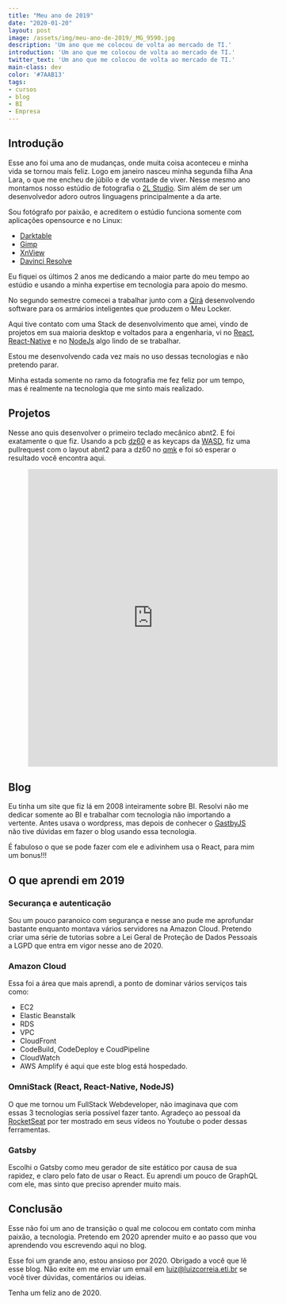 ```yaml
---
title: "Meu ano de 2019"
date: "2020-01-20"
layout: post
image: /assets/img/meu-ano-de-2019/_MG_9590.jpg
description: 'Um ano que me colocou de volta ao mercado de TI.'
introduction: 'Um ano que me colocou de volta ao mercado de TI.'
twitter_text: 'Um ano que me colocou de volta ao mercado de TI.'
main-class: dev
color: '#7AAB13'
tags:
- cursos
- blog
- BI
- Empresa
---
```

## Introdução

Esse ano foi uma ano de mudanças, onde muita coisa aconteceu e minha vida se tornou mais feliz.
Logo em janeiro nasceu minha segunda filha Ana Lara, o que me encheu de júbilo e de vontade de viver.
Nesse mesmo ano montamos nosso estúdio de fotografia o [2L Studio](https://2l.fot.br).
Sim além de ser um desenvolvedor adoro outros linguagens principalmente a da arte.

Sou fotógrafo por paixão, e acreditem o estúdio funciona somente com aplicações opensource e no Linux:
* [Darktable](https://www.darktable.org/)
* [Gimp](https://www.gimp.org/)
* [XnView](https://www.xnview.com/)
* [Davinci Resolve](https://www.blackmagicdesign.com/br/products/davinciresolve)

Eu fiquei os últimos 2 anos me dedicando a maior parte do meu tempo ao estúdio e usando a minha expertise em tecnologia para apoio do mesmo.

No segundo semestre comecei a trabalhar junto com a [Qirá](https://qira.com.br) desenvolvendo software para os armários inteligentes que produzem o Meu Locker.

Aqui tive contato com uma Stack de desenvolvimento que amei, vindo de projetos em sua maioria desktop e voltados para a engenharia, vi no [React](https://pt-br.reactjs.org/), [React-Native](https://facebook.github.io/react-native/) e no [NodeJs](https://nodejs.org/en/) algo lindo de se trabalhar.

Estou me desenvolvendo cada vez mais no uso dessas tecnologias e não pretendo parar.

Minha estada somente no ramo da fotografia me fez feliz por um tempo, mas é realmente na tecnologia que me sinto mais realizado.

## Projetos

Nesse ano quis desenvolver o primeiro teclado mecânico abnt2. E foi exatamente o que fiz.
Usando a pcb [dz60]() e as keycaps da [WASD](https://www.wasdkeyboards.com/), fiz uma pullrequest com o layout abnt2 para a dz60 no [qmk](https://qmk.fm/) e foi só esperar o resultado você encontra aqui.

<!-- blank line -->
<figure class="video_container">
<iframe src="https://www.linkedin.com/embed/feed/update/urn:li:ugcPost:6613942936801431552" height="600" width="504" frameborder="0" allowfullscreen="true"> </iframe>
</figure>
<!-- blank line -->


## Blog

Eu tinha um site que fiz lá em 2008 inteiramente sobre BI.
Resolvi não me dedicar somente ao BI e trabalhar com tecnologia não importando a vertente.
Antes usava o wordpress, mas depois de conhecer o [GastbyJS](https://www.gatsbyjs.org/) não tive dúvidas em fazer o blog usando essa tecnologia.

É fabuloso o que se pode fazer com ele e adivinhem usa o React, para mim um bonus!!!

## O que aprendi em 2019

### Securança e autenticação

Sou um pouco paranoico com segurança e nesse ano pude me aprofundar bastante enquanto montava vários servidores na Amazon Cloud.
Pretendo criar uma série de tutorias sobre a Lei Geral de Proteção de Dados Pessoais a LGPD que entra em vigor nesse ano de 2020.

### Amazon Cloud

Essa foi a área que mais aprendi, a ponto de dominar vários serviços tais como:

- EC2
- Elastic Beanstalk
- RDS
- VPC
- CloudFront
- CodeBuild, CodeDeploy e CoudPipeline
- CloudWatch
- AWS Amplify é aqui que este blog está hospedado.

### OmniStack (React, React-Native, NodeJS)

O que me tornou um FullStack Webdeveloper, não imaginava que com essas 3 tecnologias seria possível fazer tanto.
Agradeço ao pessoal da [RocketSeat](https://rocketseat.com.br/) por ter mostrado em seus vídeos no Youtube o poder dessas ferramentas.

### Gatsby

Escolhi o Gatsby como meu gerador de site estático por causa de sua rapidez, e claro pelo fato de usar o React.
Eu aprendi um pouco de GraphQL com ele, mas sinto que preciso aprender muito mais.

## Conclusão

Esse não foi um ano de transição o qual me colocou em contato com minha paixão, a tecnologia.
Pretendo em 2020 aprender muito e ao passo que vou aprendendo vou escrevendo aqui no blog.

Esse foi um grande ano, estou ansioso por 2020.
Obrigado a você que lê esse blog.
Não exite em me enviar um email em luiz@luizcorreia.eti.br se você tiver dúvidas, comentários ou ideias.

Tenha um feliz ano de 2020.


